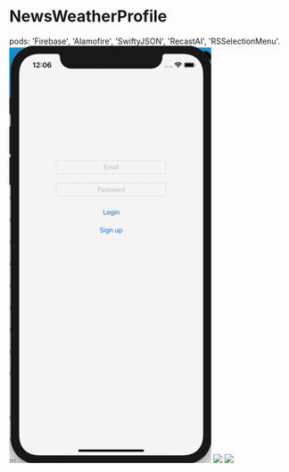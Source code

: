 # NewsWeatherProfile

pods: 'Firebase', 'Alamofire', 'SwiftyJSON', 'RecastAI', 'RSSelectionMenu'.
![](demo_NWP1.gif)
![](demo_NWP2.gif)
![](demo_NWP3.gif)